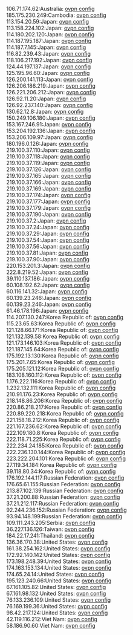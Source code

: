 106.71.174.62:Australia: [ovpn config](vpn/106_71_174_62.ovpn)  
185.175.230.249:Cambodia: [ovpn config](vpn/185_175_230_249.ovpn)  
113.154.20.59:Japan: [ovpn config](vpn/113_154_20_59.ovpn)  
113.158.224.102:Japan: [ovpn config](vpn/113_158_224_102.ovpn)  
114.180.202.120:Japan: [ovpn config](vpn/114_180_202_120.ovpn)  
114.187.195.187:Japan: [ovpn config](vpn/114_187_195_187.ovpn)  
114.187.7.145:Japan: [ovpn config](vpn/114_187_7_145.ovpn)  
116.82.239.43:Japan: [ovpn config](vpn/116_82_239_43.ovpn)  
118.106.217.192:Japan: [ovpn config](vpn/118_106_217_192.ovpn)  
124.44.197.137:Japan: [ovpn config](vpn/124_44_197_137.ovpn)  
125.195.96.60:Japan: [ovpn config](vpn/125_195_96_60.ovpn)  
126.200.141.113:Japan: [ovpn config](vpn/126_200_141_113.ovpn)  
126.206.186.219:Japan: [ovpn config](vpn/126_206_186_219.ovpn)  
126.221.206.212:Japan: [ovpn config](vpn/126_221_206_212.ovpn)  
126.92.11.20:Japan: [ovpn config](vpn/126_92_11_20.ovpn)  
126.92.237.140:Japan: [ovpn config](vpn/126_92_237_140.ovpn)  
130.62.12.8:Japan: [ovpn config](vpn/130_62_12_8.ovpn)  
150.249.106.180:Japan: [ovpn config](vpn/150_249_106_180.ovpn)  
153.167.246.91:Japan: [ovpn config](vpn/153_167_246_91.ovpn)  
153.204.192.136:Japan: [ovpn config](vpn/153_204_192_136.ovpn)  
153.206.109.97:Japan: [ovpn config](vpn/153_206_109_97.ovpn)  
180.196.0.126:Japan: [ovpn config](vpn/180_196_0_126.ovpn)  
219.100.37.110:Japan: [ovpn config](vpn/219_100_37_110.ovpn)  
219.100.37.118:Japan: [ovpn config](vpn/219_100_37_118.ovpn)  
219.100.37.119:Japan: [ovpn config](vpn/219_100_37_119.ovpn)  
219.100.37.126:Japan: [ovpn config](vpn/219_100_37_126.ovpn)  
219.100.37.165:Japan: [ovpn config](vpn/219_100_37_165.ovpn)  
219.100.37.166:Japan: [ovpn config](vpn/219_100_37_166.ovpn)  
219.100.37.169:Japan: [ovpn config](vpn/219_100_37_169.ovpn)  
219.100.37.174:Japan: [ovpn config](vpn/219_100_37_174.ovpn)  
219.100.37.177:Japan: [ovpn config](vpn/219_100_37_177.ovpn)  
219.100.37.179:Japan: [ovpn config](vpn/219_100_37_179.ovpn)  
219.100.37.190:Japan: [ovpn config](vpn/219_100_37_190.ovpn)  
219.100.37.2:Japan: [ovpn config](vpn/219_100_37_2.ovpn)  
219.100.37.24:Japan: [ovpn config](vpn/219_100_37_24.ovpn)  
219.100.37.29:Japan: [ovpn config](vpn/219_100_37_29.ovpn)  
219.100.37.54:Japan: [ovpn config](vpn/219_100_37_54.ovpn)  
219.100.37.56:Japan: [ovpn config](vpn/219_100_37_56.ovpn)  
219.100.37.81:Japan: [ovpn config](vpn/219_100_37_81.ovpn)  
219.100.37.90:Japan: [ovpn config](vpn/219_100_37_90.ovpn)  
220.153.201.3:Japan: [ovpn config](vpn/220_153_201_3.ovpn)  
222.8.219.52:Japan: [ovpn config](vpn/222_8_219_52.ovpn)  
39.110.137.186:Japan: [ovpn config](vpn/39_110_137_186.ovpn)  
60.108.192.62:Japan: [ovpn config](vpn/60_108_192_62.ovpn)  
60.116.141.32:Japan: [ovpn config](vpn/60_116_141_32.ovpn)  
60.139.23.246:Japan: [ovpn config](vpn/60_139_23_246.ovpn)  
60.139.23.246:Japan: [ovpn config](vpn/60_139_23_246.ovpn)  
61.46.178.196:Japan: [ovpn config](vpn/61_46_178_196.ovpn)  
114.207.130.247:Korea Republic of: [ovpn config](vpn/114_207_130_247.ovpn)  
115.23.65.63:Korea Republic of: [ovpn config](vpn/115_23_65_63.ovpn)  
121.128.66.171:Korea Republic of: [ovpn config](vpn/121_128_66_171.ovpn)  
121.132.139.58:Korea Republic of: [ovpn config](vpn/121_132_139_58.ovpn)  
121.173.146.103:Korea Republic of: [ovpn config](vpn/121_173_146_103.ovpn)  
121.187.145.64:Korea Republic of: [ovpn config](vpn/121_187_145_64.ovpn)  
175.192.13.130:Korea Republic of: [ovpn config](vpn/175_192_13_130.ovpn)  
175.201.7.65:Korea Republic of: [ovpn config](vpn/175_201_7_65.ovpn)  
175.205.121.12:Korea Republic of: [ovpn config](vpn/175_205_121_12.ovpn)  
183.108.160.112:Korea Republic of: [ovpn config](vpn/183_108_160_112.ovpn)  
1.176.222.116:Korea Republic of: [ovpn config](vpn/1_176_222_116.ovpn)  
1.232.132.111:Korea Republic of: [ovpn config](vpn/1_232_132_111.ovpn)  
210.91.176.23:Korea Republic of: [ovpn config](vpn/210_91_176_23.ovpn)  
218.148.86.206:Korea Republic of: [ovpn config](vpn/218_148_86_206.ovpn)  
220.86.218.217:Korea Republic of: [ovpn config](vpn/220_86_218_217.ovpn)  
220.89.220.218:Korea Republic of: [ovpn config](vpn/220_89_220_218.ovpn)  
221.158.18.212:Korea Republic of: [ovpn config](vpn/221_158_18_212.ovpn)  
221.167.236.62:Korea Republic of: [ovpn config](vpn/221_167_236_62.ovpn)  
222.109.180.8:Korea Republic of: [ovpn config](vpn/222_109_180_8.ovpn)  
222.118.71.225:Korea Republic of: [ovpn config](vpn/222_118_71_225.ovpn)  
222.234.24.185:Korea Republic of: [ovpn config](vpn/222_234_24_185.ovpn)  
222.236.130.144:Korea Republic of: [ovpn config](vpn/222_236_130_144.ovpn)  
223.222.204.101:Korea Republic of: [ovpn config](vpn/223_222_204_101.ovpn)  
27.119.34.184:Korea Republic of: [ovpn config](vpn/27_119_34_184.ovpn)  
39.118.80.34:Korea Republic of: [ovpn config](vpn/39_118_80_34.ovpn)  
176.192.144.117:Russian Federation: [ovpn config](vpn/176_192_144_117.ovpn)  
176.65.61.155:Russian Federation: [ovpn config](vpn/176_65_61_155.ovpn)  
213.87.102.139:Russian Federation: [ovpn config](vpn/213_87_102_139.ovpn)  
37.21.200.88:Russian Federation: [ovpn config](vpn/37_21_200_88.ovpn)  
37.21.212.117:Russian Federation: [ovpn config](vpn/37_21_212_117.ovpn)  
92.244.236.152:Russian Federation: [ovpn config](vpn/92_244_236_152.ovpn)  
93.94.148.199:Russian Federation: [ovpn config](vpn/93_94_148_199.ovpn)  
109.111.243.205:Serbia: [ovpn config](vpn/109_111_243_205.ovpn)  
36.227.136.126:Taiwan: [ovpn config](vpn/36_227_136_126.ovpn)  
184.22.17.241:Thailand: [ovpn config](vpn/184_22_17_241.ovpn)  
136.36.170.38:United States: [ovpn config](vpn/136_36_170_38.ovpn)  
161.38.254.162:United States: [ovpn config](vpn/161_38_254_162.ovpn)  
172.92.140.142:United States: [ovpn config](vpn/172_92_140_142.ovpn)  
173.198.248.39:United States: [ovpn config](vpn/173_198_248_39.ovpn)  
174.163.153.134:United States: [ovpn config](vpn/174_163_153_134.ovpn)  
174.65.24.14:United States: [ovpn config](vpn/174_65_24_14.ovpn)  
195.123.240.66:United States: [ovpn config](vpn/195_123_240_66.ovpn)  
67.161.105.82:United States: [ovpn config](vpn/67_161_105_82.ovpn)  
67.161.98.132:United States: [ovpn config](vpn/67_161_98_132.ovpn)  
76.133.236.109:United States: [ovpn config](vpn/76_133_236_109.ovpn)  
76.169.199.36:United States: [ovpn config](vpn/76_169_199_36.ovpn)  
98.42.217.124:United States: [ovpn config](vpn/98_42_217_124.ovpn)  
42.119.116.212:Viet Nam: [ovpn config](vpn/42_119_116_212.ovpn)  
58.186.90.60:Viet Nam: [ovpn config](vpn/58_186_90_60.ovpn)  
